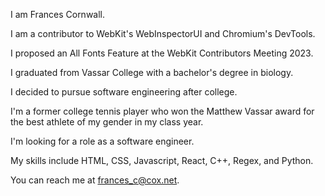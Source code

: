 I am Frances Cornwall.

I am a contributor to WebKit's WebInspectorUI and Chromium's DevTools.

I proposed an All Fonts Feature at the WebKit Contributors Meeting 2023.

I graduated from Vassar College with a bachelor's degree in biology.

I decided to pursue software engineering after college.

I'm a former college tennis player who won the Matthew Vassar award for the best athlete of my gender in my class year.

I'm looking for a role as a software engineer.

My skills include HTML, CSS, Javascript, React, C++, Regex, and Python.

You can reach me at frances_c@cox.net.

<!---
francescorn/francescorn is a ✨ special ✨ repository because its `README.md` (this file) appears on your GitHub profile.
You can click the Preview link to take a look at your changes.
--->

